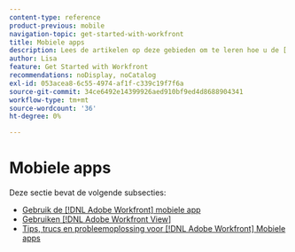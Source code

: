 ```yaml
---
content-type: reference
product-previous: mobile
navigation-topic: get-started-with-workfront
title: Mobiele apps
description: Lees de artikelen op deze gebieden om te leren hoe u de [!DNL Adobe Workfront] mobiele apps.
author: Lisa
feature: Get Started with Workfront
recommendations: noDisplay, noCatalog
exl-id: 053acea8-6c55-4974-af1f-c339c19f7f6a
source-git-commit: 34ce6492e14399926aed910bf9ed4d8688904341
workflow-type: tm+mt
source-wordcount: '36'
ht-degree: 0%

---
```


# Mobiele apps

Deze sectie bevat de volgende subsecties:

* [Gebruik de [!DNL Adobe Workfront] mobiele app](../../workfront-basics/mobile-apps/using-the-workfront-mobile-app/use-the-mobile-app.md)
* [Gebruiken [!DNL Adobe Workfront View]](../../workfront-basics/mobile-apps/using-workfront-view/use-workfront-view.md)
* [Tips, trucs en probleemoplossing voor [!DNL Adobe Workfront] Mobiele apps](../../workfront-basics/mobile-apps/tips-tricks-and-troubleshooting/tips-tricks-and-troubleshooting-mobile.md)
